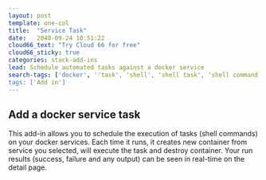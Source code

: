 ```yaml
---
layout: post
template: one-col
title:  "Service Task"
date:   2040-09-24 10:51:22
cloud66_text: "Try Cloud 66 for free"
cloud66_sticky: true
categories: stack-add-ins
lead: Schedule automated tasks against a docker service
search-tags: ['docker', ''task', 'shell', 'shell task', 'shell command']
tags: ['Add in']
---
```


## Add a docker service task

This add-in allows you to schedule the execution of tasks (shell commands) on your docker services. Each time it runs, it creates new container from service you selected, will execute the task and destroy container. Your run results (success, failure and any output) can be seen in real-time on the detail page.